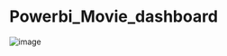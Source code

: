 # Powerbi_Movie_dashboard

![image](https://github.com/bala942/Powerbi_Movie_dashboard/assets/127521506/3083d0d0-3796-48d8-ab49-e9d0237d2586)
